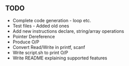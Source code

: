 ## TODO
 * Complete code generation - loop etc.
 * Test files - Added old ones
 * Add new instructions declare, string/array operations
 * Pointer Dereference
 * Produce O/P
 * Convert Read/Write in printf, scanf
 * Write script.sh to print O/P
 * Write README explaining supported features

